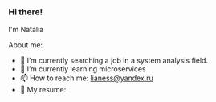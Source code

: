### Hi there!
I'm Natalia

About me:
- 🔭 I’m currently searching a job in a system analysis field.
- 🌱 I’m currently learning microservices
- 📫 How to reach me: lianess@yandex.ru
- 📃 My resume:   
